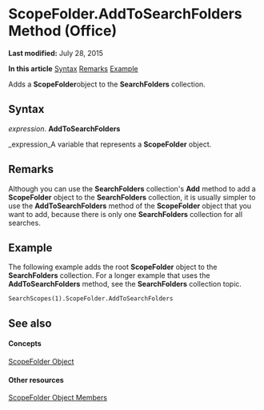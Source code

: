 
# ScopeFolder.AddToSearchFolders Method (Office)

 **Last modified:** July 28, 2015

 **In this article**
 [Syntax](#sectionSection0)
 [Remarks](#sectionSection1)
 [Example](#sectionSection2)


Adds a  **ScopeFolder**object to the  **SearchFolders** collection.


## Syntax
<a name="sectionSection0"> </a>

 _expression_. **AddToSearchFolders**

 _expression_A variable that represents a  **ScopeFolder** object.


## Remarks
<a name="sectionSection1"> </a>

Although you can use the  **SearchFolders** collection's **Add** method to add a **ScopeFolder** object to the **SearchFolders** collection, it is usually simpler to use the **AddToSearchFolders** method of the **ScopeFolder** object that you want to add, because there is only one **SearchFolders** collection for all searches.


## Example
<a name="sectionSection2"> </a>

The following example adds the root  **ScopeFolder** object to the **SearchFolders** collection. For a longer example that uses the **AddToSearchFolders** method, see the **SearchFolders** collection topic.


```
SearchScopes(1).ScopeFolder.AddToSearchFolders
```


## See also
<a name="sectionSection2"> </a>


#### Concepts


 [ScopeFolder Object](fe46c1ad-fd60-a698-23dd-04d0631ac403.md)
#### Other resources


 [ScopeFolder Object Members](fff43b61-3635-48cf-1960-38ac5ec666d8.md)
